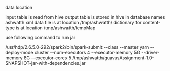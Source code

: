 data location

input table is read from hive
output table is stored in hive in database names ashwatth
xml data file is at location /tmp/ashwatth/
dictionary for content-type is at location /tmp/ashwatth/tempMap


use following command to run jar

/usr/hdp/2.6.5.0-292/spark2/bin/spark-submit --class <class-name> --master yarn --deploy-mode cluster --num-executors 4 --executor-memory 5G --driver-memory 8G --executor-cores 5 /tmp/ashwatth/guavusAssignment-1.0-SNAPSHOT-jar-with-dependencies.jar

